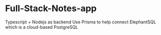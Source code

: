 # Full-Stack-Notes-app  

Typescript + Nodejs as backend
Use Prisma to help connect ElephantSQL which is a cloud-based PostgreSQL 
